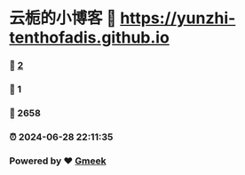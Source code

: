 # 云栀的小博客 :link: https://yunzhi-tenthofadis.github.io 
### :page_facing_up: [2](https://yunzhi-tenthofadis.github.io/tag.html) 
### :speech_balloon: 1 
### :hibiscus: 2658 
### :alarm_clock: 2024-06-28 22:11:35 
### Powered by :heart: [Gmeek](https://github.com/Meekdai/Gmeek)
